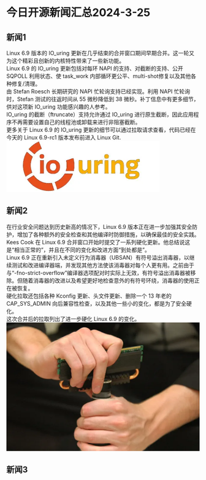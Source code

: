 # 今日开源新闻汇总2024-3-25
## 新闻1
Linux 6.9 版本的 IO_uring 更新在几乎结束的合并窗口期间早期合并。这一轮又为这个精彩且创新的内核特性带来了一些新功能。
<br>
Linux 6.9 的 IO_uring 更新包括对每环 NAPI 的支持、对截断的支持、公开 SQPOLL 利用状态、使 task_work 内部循环更公平、multi-shot修复以及其他各种修复/清理。
<br>
由 Stefan Roesch 长期研究的 NAPI 忙轮询支持已经实现。利用 NAPI 忙轮询时，Stefan 测试的往返时间从 55 微秒降低到 38 微秒。补丁信息中有更多细节，供对这项新 IO_uring 功能感兴趣的人参考。
<br>
IO_uring 的截断（ftruncate）支持允许通过 IO_uring 进行原生截断，因此应用程序不再需要设置自己的线程池或卸载来进行非阻塞截断。
<br>
更多关于 Linux 6.9 的 IO_uring 更新的细节可以通过拉取请求查看，代码已经在今天的 Linux 6.9-rc1 版本发布前进入 Linux Git.
<br>
![图片暂时迷路了！！:(](img/1.png)
## 新闻2
在行业安全问题达到历史新高的情况下，Linux 6.9 版本正在进一步加强其安全防护，增加了各种额外的安全检查和其他编译时防御措施，以确保最佳的安全实践。
<br>
Kees Cook 在 Linux 6.9 合并窗口开始时提交了一系列硬化更新。他总结说这是“相当正常的”，并且在不同的变化和改进方面“到处都是”。
<br>
Linux 6.9 正在重新引入未定义行为消毒器（UBSAN）有符号溢出消毒器，以继续测试和改进编译器端，并发现其他方法使该消毒器对每个人更有用。之前由于与“-fno-strict-overflow”编译器选项配对时实际上无效，有符号溢出消毒器被移除。但随着消毒器的改进以及希望更好地检查意外的有符号环绕，消毒器的使用正在被恢复。
<br>
硬化拉取还包括各种 Kconfig 更新、头文件更新、删除一个 13 年老的 CAP_SYS_ADMIN 向后兼容性检查，以及其他一些小的变化，都是为了安全硬化。
<br>
这次合并后的拉取列出了进一步硬化 Linux 6.9 的变化。
<br>
![图片暂时迷路了！！:(](img/2.png)
## 新闻3
